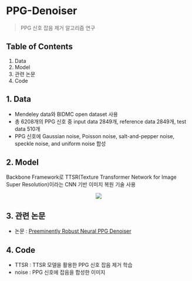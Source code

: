 # PPG-Denoiser
> PPG 신호 잡음 제거 알고리즘 연구

## Table of Contents
1. Data
2. Model
3. 관련 논문
4. Code

## 1. Data
- Mendeley data와 BIDMC open dataset 사용
- 총 6208개의 PPG 신호 중 input data 2849개, reference data 2849개, test data 510개
- PPG 신호에 Gaussian noise, Poisson noise, salt-and-pepper noise, speckle noise, and uniform noise 합성

## 2. Model
Backbone Framework로 TTSR(Texture Transformer Network for Image Super Resolution)이라는 CNN 기반 이미지 복원 기술 사용
<p align="center"><img src="https://user-images.githubusercontent.com/54797864/230807001-8bb569bb-aeec-4248-b69d-b81f8ea7d0f7.png"></p>

## 3. 관련 논문
- 논문 : [Preeminently Robust Neural PPG Denoiser](https://www.mdpi.com/1424-8220/22/6/2082)

## 4. Code
- TTSR : TTSR 모델을 활용한 PPG 신호 잡음 제거 학습
- noise : PPG 신호에 잡음을 합성한 이미지
